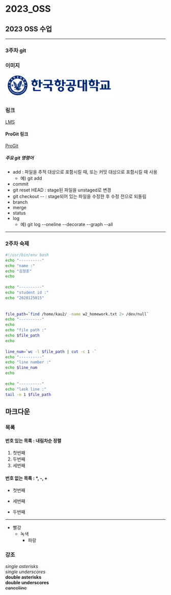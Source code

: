 # 2023_OSS
## 2023 OSS 수업 

-----
### 3주차 git

### 이미지
![kau](./kau.png)


### 링크   
[LMS](https://lms.kau.ac.kr "항공대학교 강의관리시스템")

#### ProGit 링크
[ProGit](https://git-scm.com/book/ko/v2 "git 문서, 한국어")


##### 주요 git 명령어
* add : 파일을 추적 대상으로 포함시킬 때, 또는 커밋 대상으로 포함시킬 때 사용
    * 예) git add <file name>
* commit
* git reset HEAD <file> : stage된 파일을 unstaged로 변경
* git checkout -- <file> : stage되어 있는 파일을 수정한 후 수정 전으로 되돌림 
* branch
* merge
* status
* log
    * 예) git log --oneline --decorate --graph --all

------
### 2주차 숙제

```bash
#!/usr/bin/env bash
echo "----------"
echo "name :"
echo "김정훈"
echo

echo "----------"
echo "student id :"
echo "2020125015"


file_path=`find /home/kau2/ -name w2_homework.txt 2> /dev/null`
echo "----------"
echo
echo "file path :"
echo $file_path
echo

line_num=`wc -l $file_path | cut -c 1 -`
echo "----------"
echo "line number :"
echo $line_num
echo

echo "----------"
echo "lask line :"
tail -n 1 $file_path
```

## 마크다운
### 목록
#### 번호 있는 목록 : 내림차순 정렬
1. 첫번째
2. 두번째
3. 세번째

#### 번호 없는 목록 : *, -, +
* 첫번째
- 세번째
+ 두번째
-----
* 빨강
  * 녹색
    * 파랑

### 강조
*single asterisks*    
_single underscores_    
**double asterisks**    
__double underscores__    
~~cancelline~~    
